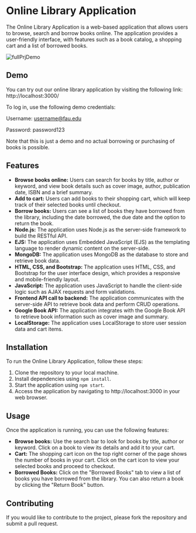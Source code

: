 # Online Library Application

The Online Library Application is a web-based application that allows users to browse, search and borrow books online. The application provides a user-friendly interface, with features such as a book catalog, a shopping cart and a list of borrowed books.

![fullPrjDemo](https://user-images.githubusercontent.com/96387037/229193559-a366011f-f8f7-4c0d-9157-1dd0eada9082.gif)

## Demo

You can try out our online library application by visiting the following link: http://localhost:3000/

To log in, use the following demo credentials:

Username: username@fau.edu

Password: password123

Note that this is just a demo and no actual borrowing or purchasing of books is possible.

## Features

- **Browse books online:** Users can search for books by title, author or keyword, and view book details such as cover image, author, publication date, ISBN and a brief summary.
- **Add to cart:** Users can add books to their shopping cart, which will keep track of their selected books until checkout.
- **Borrow books:** Users can see a list of books they have borrowed from the library, including the date borrowed, the due date and the option to return the book.
- **Node.js:** The application uses Node.js as the server-side framework to build the RESTful API.
- **EJS:** The application uses Embedded JavaScript (EJS) as the templating language to render dynamic content on the server-side.
- **MongoDB:** The application uses MongoDB as the database to store and retrieve book data.
- **HTML, CSS, and Bootstrap:** The application uses HTML, CSS, and Bootstrap for the user interface design, which provides a responsive and mobile-friendly layout.
- **JavaScript:** The application uses JavaScript to handle the client-side logic such as AJAX requests and form validations.
- **Frontend API call to backend:** The application communicates with the server-side API to retrieve book data and perform CRUD operations.
- **Google Book API:** The application integrates with the Google Book API to retrieve book information such as cover image and summary.
- **LocalStorage:** The application uses LocalStorage to store user session data and cart items.

## Installation

To run the Online Library Application, follow these steps:

1. Clone the repository to your local machine.
2. Install dependencies using `npm install`.
3. Start the application using `npm start`.
4. Access the application by navigating to http://localhost:3000 in your web browser.

## Usage

Once the application is running, you can use the following features:

- **Browse books:** Use the search bar to look for books by title, author or keyword. Click on a book to view its details and add it to your cart.
- **Cart:** The shopping cart icon on the top right corner of the page shows the number of books in your cart. Click on the cart icon to view your selected books and proceed to checkout.
- **Borrowed Books:** Click on the "Borrowed Books" tab to view a list of books you have borrowed from the library. You can also return a book by clicking the "Return Book" button.

## Contributing

If you would like to contribute to the project, please fork the repository and submit a pull request.
